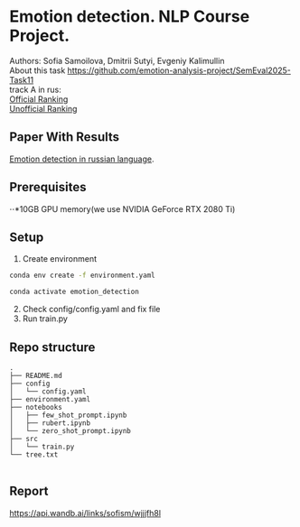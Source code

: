 # Emotion detection. NLP Course Project.
Authors: Sofia Samoilova, Dmitrii Sutyi, Evgeniy Kalimullin  
About this task https://github.com/emotion-analysis-project/SemEval2025-Task11  
track A in rus:  
[Official Ranking](https://docs.google.com/spreadsheets/d/1pyKXpvmVsE1rwu8aRnfn372rD-v3L4Qo/edit?gid=669615273#gid=669615273)  
[Unofficial Ranking](https://docs.google.com/spreadsheets/d/1IgPfmL0z9Lc7GCVY3LwOsHEGQTvOjtZ0/edit?gid=348498964#gid=348498964)
## Paper With Results
[Emotion detection in russian language](https://github.com/sofismv/emotion-detection/blob/main/paper.pdf).

## Prerequisites
⋅⋅*10GB GPU memory(we use NVIDIA GeForce RTX 2080 Ti)


## Setup
1. Create environment
```bash
conda env create -f environment.yaml
```
```bash
conda activate emotion_detection
```
2. Check config/config.yaml and fix file 
3. Run train.py

## Repo structure
<pre><code>.
├── README.md
├── config
│   └── config.yaml
├── environment.yaml
├── notebooks
│   ├── few_shot_prompt.ipynb
│   ├── rubert.ipynb
│   └── zero_shot_prompt.ipynb
├── src
│   └── train.py
└── tree.txt
 </code> </pre>

## Report
https://api.wandb.ai/links/sofism/wjjjfh8l
